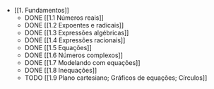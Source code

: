 - [[1. Fundamentos]]
	- DONE [[1.1 Números reais]]
	- DONE [[1.2 Expoentes e radicais]]
	- DONE [[1.3 Expressões algébricas]]
	- DONE [[1.4 Expressões racionais]]
	- DONE [[1.5 Equações]]
	- DONE [[1.6 Números complexos]]
	- DONE [[1.7 Modelando com equações]]
	- DONE [[1.8 Inequações]]
	- TODO [[1.9 Plano cartesiano; Gráficos de equações; Círculos]]